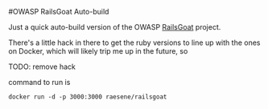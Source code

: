 #OWASP RailsGoat Auto-build

Just a quick auto-build version of the OWASP [RailsGoat](http://railsgoat.cktricky.com/) project.

There's a little hack in there to get the ruby versions to line up with the ones on Docker, which will likely trip me up in the future, so

TODO: remove hack

command to run is

```
docker run -d -p 3000:3000 raesene/railsgoat
```
